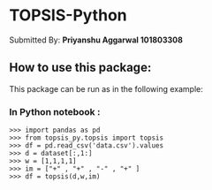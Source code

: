 # TOPSIS-Python

Submitted By: **Priyanshu Aggarwal 101803308**


## How to use this package:

This package can be run as in the following example:


### In Python notebook :
```
>>> import pandas as pd
>>> from topsis_py.topsis import topsis
>>> df = pd.read_csv('data.csv').values
>>> d = dataset[:,1:]
>>> w = [1,1,1,1]
>>> im = ["+" , "+" , "-" , "+" ]
>>> df = topsis(d,w,im)
```


